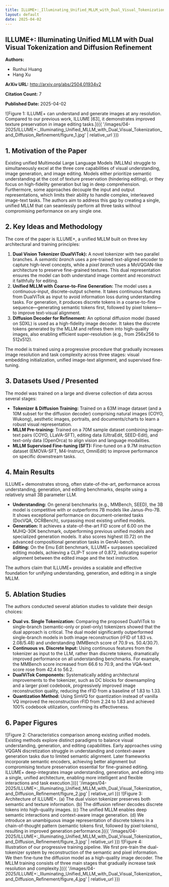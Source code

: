 ```yaml
---
title: ILLUME+:_Illuminating_Unified_MLLM_with_Dual_Visual_Tokenization_and_Diffusion_Refinement
layout: default
date: 2025-04-02
---
```

## ILLUME+: Illuminating Unified MLLM with Dual Visual Tokenization and Diffusion Refinement
**Authors:**
- Runhui Huang
- Hang Xu

**ArXiv URL:** http://arxiv.org/abs/2504.01934v2

**Citation Count:** 7

**Published Date:** 2025-04-02

![Figure 1: ILLUME+ can understand and generate images at any resolution. Compared to our previous work, ILLUME [63], it demonstrates improved texture preservation in image editing tasks.]({{ '/images/04-2025/ILLUME+:_Illuminating_Unified_MLLM_with_Dual_Visual_Tokenization_and_Diffusion_Refinement/figure_1.jpg' | relative_url }})
## 1. Motivation of the Paper
Existing unified Multimodal Large Language Models (MLLMs) struggle to simultaneously excel at the three core capabilities of visual understanding, image generation, and image editing. Models either prioritize semantic understanding at the cost of texture preservation (hindering editing), or they focus on high-fidelity generation but lag in deep comprehension. Furthermore, some approaches decouple the input and output representations, which limits their ability to handle complex, interleaved image-text tasks. The authors aim to address this gap by creating a single, unified MLLM that can seamlessly perform all three tasks without compromising performance on any single one.

## 2. Key Ideas and Methodology
The core of the paper is ILLUME+, a unified MLLM built on three key architectural and training principles:
1.  **Dual Vision Tokenizer (DualViTok):** A novel tokenizer with two parallel branches. A *semantic branch* uses a pre-trained text-aligned encoder to capture high-level concepts, while a *pixel branch* uses a MoVQGAN-like architecture to preserve fine-grained textures. This dual representation ensures the model can both understand image content and reconstruct it faithfully for editing.
2.  **Unified MLLM with Coarse-to-Fine Generation:** The model uses a continuous-input, discrete-output scheme. It takes continuous features from DualViTok as input to avoid information loss during understanding tasks. For generation, it produces discrete tokens in a coarse-to-fine sequence—generating semantic tokens first, followed by pixel tokens—to improve text-visual alignment.
3.  **Diffusion Decoder for Refinement:** An optional diffusion model (based on SDXL) is used as a high-fidelity image decoder. It takes the discrete tokens generated by the MLLM and refines them into high-quality images, also enabling efficient super-resolution (e.g., from 256x256 to 512x512).

The model is trained using a progressive procedure that gradually increases image resolution and task complexity across three stages: visual embedding initialization, unified image-text alignment, and supervised fine-tuning.

## 3. Datasets Used / Presented
The model was trained on a large and diverse collection of data across several stages:
-   **Tokenizer & Diffusion Training:** Trained on a 63M image dataset (and a 10M subset for the diffusion decoder) comprising natural images (COYO, Wukong), aesthetic images, portraits, and documents/charts to learn a robust visual representation.
-   **MLLM Pre-training:** Trained on a 70M sample dataset combining image-text pairs (COYO, LLaVA-SFT), editing data (UltraEdit, SEED-Edit), and text-only data (OpenOrca) to align vision and language modalities.
-   **MLLM Supervised Fine-tuning (SFT):** Fine-tuned on a 9.7M instruction dataset (EMOVA-SFT, M4-Instruct, OmniEdit) to improve performance on specific downstream tasks.

## 4. Main Results
ILLUME+ demonstrates strong, often state-of-the-art, performance across understanding, generation, and editing benchmarks, despite using a relatively small 3B parameter LLM.
-   **Understanding:** On general benchmarks (e.g., MMBench, SEED), the 3B model is competitive with or outperforms 7B models like Janus-Pro-7B. It shows exceptional performance on document-oriented tasks (DocVQA, OCRBench), surpassing most existing unified models.
-   **Generation:** It achieves a state-of-the-art FID score of 6.00 on the MJHQ-30K benchmark, outperforming previous unified models and specialized generation models. It also scores highest (0.72) on the advanced compositional generation tasks in GenAI-bench.
-   **Editing:** On the Emu Edit benchmark, ILLUME+ surpasses specialized editing models, achieving a CLIP-T score of 0.872, indicating superior alignment between the edited image and the text instruction.

The authors claim that ILLUME+ provides a scalable and effective foundation for unifying understanding, generation, and editing in a single MLLM.

## 5. Ablation Studies
The authors conducted several ablation studies to validate their design choices:
-   **Dual vs. Single Tokenization:** Comparing the proposed DualViTok to single-branch (semantic-only or pixel-only) tokenizers showed that the dual approach is critical. The dual model significantly outperformed single-branch models in both image reconstruction (rFID of 1.83 vs. 2.08/5.48) and understanding (MMBench score of 70.9 vs. 50.4/30.7).
-   **Continuous vs. Discrete Input:** Using continuous features from the tokenizer as input to the LLM, rather than discrete tokens, dramatically improved performance on all understanding benchmarks. For example, the MMBench score increased from 66.6 to 70.9, and the VQA-text score rose from 42.4 to 56.2.
-   **DualViTok Components:** Systematically adding architectural improvements to the tokenizer, such as DC blocks for downsampling and a larger pixel codebook, progressively improved image reconstruction quality, reducing the rFID from a baseline of 1.83 to 1.33.
-   **Quantization Method:** Using SimVQ for quantization instead of vanilla VQ improved the reconstruction rFID from 2.24 to 1.83 and achieved 100% codebook utilization, confirming its effectiveness.

## 6. Paper Figures
![Figure 2: Characteristics comparison among existing unified models. Existing methods explore distinct paradigms to balance visual understanding, generation, and editing capabilities. Early approaches using VQGAN discretization struggle in understanding and context-aware generation tasks due to limited semantic alignment. Later frameworks incorporate semantic encoders, achieving better alignment but compromising texture preservation essential for fine-grained editing. ILLUME+ deep-integrates image understanding, generation, and editing into a single, unified architecture, enabling more intelligent and flexible interactions and task execution.]({{ '/images/04-2025/ILLUME+:_Illuminating_Unified_MLLM_with_Dual_Visual_Tokenization_and_Diffusion_Refinement/figure_2.jpg' | relative_url }})
![Figure 3: Architecture of ILLUME+. (a) The dual vision tokenizer preserves both semantic and texture information. (b) The diffusion refiner decodes discrete tokens into high-quality images. (c) The unified MLLM enables deep semantic interactions and context-aware image generation. (d) We introduce an unambiguous image representation of discrete tokens in a chain-of-thought pattern (semantic tokens first, followed by pixel tokens), resulting in improved generation performance.]({{ '/images/04-2025/ILLUME+:_Illuminating_Unified_MLLM_with_Dual_Visual_Tokenization_and_Diffusion_Refinement/figure_3.jpg' | relative_url }})
![Figure 4: Illustration of our progressive training pipeline. We first pre-train the dual-tokenizer system by reconstruction of the semantic and pixel information. We then fine-tune the diffusion model as a high-quality image decoder. The MLLM training consists of three main stages that gradually increase task resolution and complexity.]({{ '/images/04-2025/ILLUME+:_Illuminating_Unified_MLLM_with_Dual_Visual_Tokenization_and_Diffusion_Refinement/figure_4.jpg' | relative_url }})
